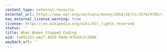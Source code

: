 ```yaml
---
content_type: external-resource
external_url: https://www.npr.org/sections/money/2014/10/21/357629765/when-women-stopped-coding
has_external_license_warning: true
license: https://en.wikipedia.org/wiki/All_rights_reserved
status: ''
title: When Women Stopped Coding
uid: fa602261-ae2f-4010-88da-97b2dc2c5880
wayback_url: ''
---
```

